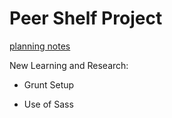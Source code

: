 Peer Shelf Project
==================

[planning notes](https://github.com/jemilox/planning.jpg)

New Learning and Research:

* Grunt Setup

* Use of Sass
